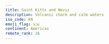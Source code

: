 ```yaml
---
title: Saint Kitts and Nevis
description: Volcanic charm and calm waters
iso_code: KN
emoji_flag: 🇰🇳
continent: Americas
remote_rank: 16
---
```

